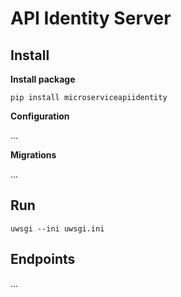 # API Identity Server

## Install

**Install package**

    pip install microserviceapiidentity

**Configuration**

...


**Migrations**

...


## Run

    uwsgi --ini uwsgi.ini

## Endpoints

...